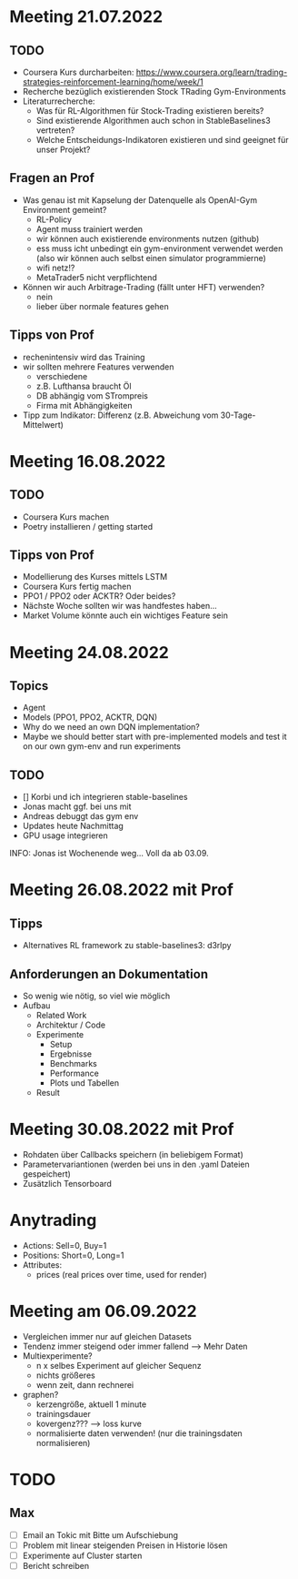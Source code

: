 # Meeting 21.07.2022

## TODO
- Coursera Kurs durcharbeiten: https://www.coursera.org/learn/trading-strategies-reinforcement-learning/home/week/1
- Recherche bezüglich existierenden Stock TRading Gym-Environments
- Literaturrecherche:
  - Was für RL-Algorithmen für Stock-Trading existieren bereits?
  - Sind existierende Algorithmen auch schon in StableBaselines3 vertreten?
  - Welche Entscheidungs-Indikatoren existieren und sind geeignet für unser Projekt?  

## Fragen an Prof
- Was genau ist mit Kapselung der Datenquelle als OpenAI-Gym Environment gemeint?
  - RL-Policy
  - Agent muss trainiert werden
  - wir können auch existierende environments nutzen (github)
  - ess muss icht unbedingt ein gym-environment verwendet werden (also wir können auch selbst einen simulator programmierne)
  - wifi netz!?
  - MetaTrader5 nicht verpflichtend
- Können wir auch Arbitrage-Trading (fällt unter HFT) verwenden?
  - nein
  - lieber über normale features gehen

## Tipps von Prof
- rechenintensiv wird das Training
- wir sollten mehrere Features verwenden
  - verschiedene
  - z.B. Lufthansa braucht Öl
  - DB abhängig vom STrompreis
  - Firma mit Abhängigkeiten
- Tipp zum Indikator: Differenz (z.B. Abweichung vom 30-Tage-Mittelwert)

# Meeting 16.08.2022

## TODO
- Coursera Kurs machen
- Poetry installieren / getting started

## Tipps von Prof
- Modellierung des Kurses mittels LSTM
- Coursera Kurs fertig machen
- PPO1 / PPO2 oder ACKTR? Oder beides?
- Nächste Woche sollten wir was handfestes haben...
- Market Volume könnte auch ein wichtiges Feature sein

# Meeting 24.08.2022

## Topics
- Agent
- Models (PPO1, PPO2, ACKTR, DQN)
- Why do we need an own DQN implementation?
- Maybe we should better start with pre-implemented models and test it on our own gym-env and run experiments

## TODO
- [] Korbi und ich integrieren stable-baselines
- Jonas macht ggf. bei uns mit
- Andreas debuggt das gym env
- Updates heute Nachmittag
- GPU usage integrieren


INFO: Jonas ist Wochenende weg...
Voll da ab 03.09.

# Meeting 26.08.2022 mit Prof

## Tipps

- Alternatives RL framework zu stable-baselines3: d3rlpy

## Anforderungen an Dokumentation

- So wenig wie nötig, so viel wie möglich
- Aufbau
  - Related Work
  - Architektur / Code
  - Experimente
    - Setup
    - Ergebnisse
    - Benchmarks
    - Performance
    - Plots und Tabellen
  - Result

# Meeting 30.08.2022 mit Prof
- Rohdaten über Callbacks speichern (in beliebigem Format)
- Parametervariantionen (werden bei uns in den .yaml Dateien gespeichert)
- Zusätzlich Tensorboard

# Anytrading
- Actions: Sell=0, Buy=1
- Positions: Short=0, Long=1
- Attributes:
  - prices (real prices over time, used for render)

# Meeting am 06.09.2022
- Vergleichen immer nur auf gleichen Datasets
- Tendenz immer steigend oder immer fallend --> Mehr Daten
- Multiexperimente?
  - n x selbes Experiment auf gleicher Sequenz
  - nichts größeres
  - wenn zeit, dann rechnerei
- graphen?
  - kerzengröße, aktuell 1 minute
  - trainingsdauer
  - kovergenz??? --> loss kurve
  - normalisierte daten verwenden! (nur die trainingsdaten normalisieren)

# TODO

## Max
- [ ] Email an Tokic mit Bitte um Aufschiebung
- [ ] Problem mit  linear steigenden Preisen in Historie lösen
- [ ] Experimente auf Cluster starten
- [ ] Bericht schreiben